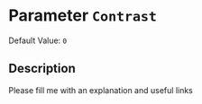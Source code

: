 # Parameter `Contrast`
Default Value: `0`

## Description
Please fill me with an explanation and useful links

